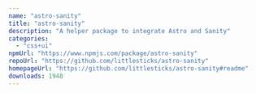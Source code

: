 ```yaml
---
name: "astro-sanity"
title: "astro-sanity"
description: "A helper package to integrate Astro and Sanity"
categories:
  - "css+ui"
npmUrl: "https://www.npmjs.com/package/astro-sanity"
repoUrl: "https://github.com/littlesticks/astro-sanity"
homepageUrl: "https://github.com/littlesticks/astro-sanity#readme"
downloads: 1948
---
```

